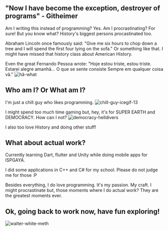 ## "Now I have become the exception, destroyer of programs" - Githeimer

Am I writing this instead of programming? Yes. Am I procrastinating? For sure! But you know what? History's biggest persons procastinated too. 

Abraham Lincoln once famously said: "Give me six hours to chop down a tree and I will spend the first four lying on the sofa." Or something like that. I might have missed that history class about American History. 

Even the great Fernando Pessoa wrote:
"Hoje estou triste, estou triste.
Estarei alegre amanhã...
O que se sente consiste
Sempre em qualquer coisa vã."
![hã-what](https://github.com/user-attachments/assets/8d8108d3-e860-47cb-bc28-25da87ba1118)

## Who am I? Or What am I?

I'm just a chill guy who likes programming.
![chill-guy-icegif-13](https://github.com/user-attachments/assets/46abb445-c542-4893-a7d3-c3cd07d971bb)

I might spend too much time gaming but, hey, it's for SUPER EARTH and DEMOCRACY. How can I not?
![democracy-helldivers](https://github.com/user-attachments/assets/2b2fd2e2-ec40-4b1d-88c9-afc61ebe1616)

I also too love History and doing other stuff!

## What about actual work?

Currently learning Dart, flutter and Unity while doing mobile apps for ISPGAYA. 

I did some applications in C++ and C# for my school. Please do not judge me for those :P

Besides everything, I do love programming. It's my passion. My craft. I might procrastinate but, those moments where I do actual work? They are the greatest moments ever.

## Ok, going back to work now, have fun exploring!
![walter-white-meth](https://github.com/user-attachments/assets/dfcea993-529d-4fe1-96ad-0a86350c3724)

<!--
**ThePortoGeese/ThePortoGeese** is a ✨ _special_ ✨ repository because its `README.md` (this file) appears on your GitHub profile.

Here are some ideas to get you started:

- 🔭 I’m currently working on ...
- 🌱 I’m currently learning ...
- 👯 I’m looking to collaborate on ...
- 🤔 I’m looking for help with ...
- 💬 Ask me about ...
- 📫 How to reach me: ...
- 😄 Pronouns: ...
- ⚡ Fun fact: ...
-->
